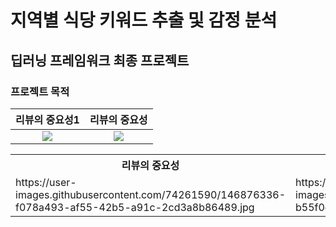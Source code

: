 # 지역별 식당 키워드 추출 및 감정 분석 
## 딥러닝 프레임워크 최종 프로젝트

### 프로젝트 목적

리뷰의 중요성1              |  리뷰의 중요성
:-------------------------:|:-------------------------:
![](https://user-images.githubusercontent.com/74261590/146876336-f078a493-af55-42b5-a91c-2cd3a8b86489.jpg)  |  ![](https://user-images.githubusercontent.com/74261590/146876291-b55f0e87-2e21-4607-a09b-fa94b2c795be.jpg)

<table>
  <tr>
    <th>리뷰의 중요성</th>
  </tr>
  <tr>
    <td>https://user-images.githubusercontent.com/74261590/146876336-f078a493-af55-42b5-a91c-2cd3a8b86489.jpg</td>
    <td>https://user-images.githubusercontent.com/74261590/146876291-b55f0e87-2e21-4607-a09b-fa94b2c795be.jpg</td>
  </tr>
</table>

